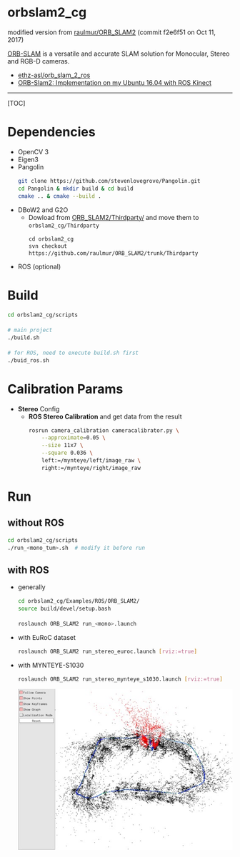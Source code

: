 # orbslam2_cg

modified version from [raulmur/ORB_SLAM2](https://github.com/raulmur/ORB_SLAM2) (commit f2e6f51  on Oct 11, 2017)  

[ORB-SLAM](http://webdiis.unizar.es/~raulmur/orbslam/) is a versatile and accurate SLAM solution for Monocular, Stereo and RGB-D cameras.

* [ethz-asl/orb_slam_2_ros](https://github.com/ethz-asl/orb_slam_2_ros)
* [ORB-Slam2: Implementation on my Ubuntu 16.04 with ROS Kinect](https://medium.com/@j.zijlmans/orb-slam-2052515bd84c)

-----

[TOC]

# Dependencies

* OpenCV 3
* Eigen3
* Pangolin
  ```bash
  git clone https://github.com/stevenlovegrove/Pangolin.git
  cd Pangolin & mkdir build & cd build
  cmake .. & cmake --build .
  ```
* DBoW2 and G2O
  - Dowload from [ORB_SLAM2/Thirdparty/](https://github.com/raulmur/ORB_SLAM2/tree/master/Thirdparty) and move them to `orbslam2_cg/Thirdparty`
    ```
    cd orbslam2_cg
    svn checkout https://github.com/raulmur/ORB_SLAM2/trunk/Thirdparty
    ```
* ROS (optional)

# Build

```bash
cd orbslam2_cg/scripts

# main project
./build.sh

# for ROS, need to execute build.sh first
./buid_ros.sh
```

# Calibration Params

* **Stereo** Config
  - **ROS Stereo Calibration** and get data from the result  
    ```sh
    rosrun camera_calibration cameracalibrator.py \
        --approximate=0.05 \
        --size 11x7 \
        --square 0.036 \
        left:=/mynteye/left/image_raw \
        right:=/mynteye/right/image_raw        
    ```

# Run

## without ROS
```bash
cd orbslam2_cg/scripts
./run_<mono_tum>.sh  # modify it before run
```

## with ROS

* generally
  ```sh
  cd orbslam2_cg/Examples/ROS/ORB_SLAM2/
  source build/devel/setup.bash

  roslaunch ORB_SLAM2 run_<mono>.launch
  ```

* with EuRoC dataset
  ```sh
  roslaunch ORB_SLAM2 run_stereo_euroc.launch [rviz:=true]
  ```

* with MYNTEYE-S1030
  ```sh
  roslaunch ORB_SLAM2 run_stereo_mynteye_s1030.launch [rviz:=true]
  ```
  <div align=center>
    <img src="images/stereo_mynteye_s1030.jpg"/>
  </div>
